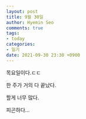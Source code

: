 ```yaml
---
layout: post
title: 9월 30일
author: Hyemin Seo
comments: true
tags:
- today
categories:
- 일기
date: 2021-09-30 23:30 +0900
---
```


목요일이다.ㄷㄷ

한 주가 거의 다 끝났다.

할게 너무 많다.

피곤하다...
